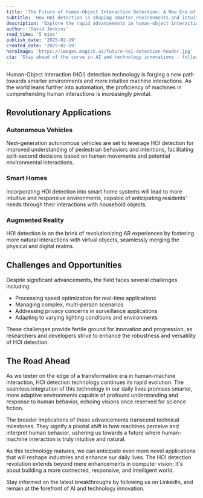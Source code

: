 ```yaml
---
title: 'The Future of Human-Object Interaction Detection: A New Era of Intelligent Systems'
subtitle: 'How HOI detection is shaping smarter environments and intuitive machine interactions'
description: 'Explore the rapid advancements in human-object interaction (HOI) detection technology and its transformative impact on autonomous vehicles, smart homes, and augmented reality. Understand the challenges and innovations paving the way for more intuitive and natural human-machine interactions.'
author: 'David Jenkins'
read_time: '5 mins'
publish_date: '2025-02-19'
created_date: '2025-02-19'
heroImage: 'https://images.magick.ai/future-hoi-detection-header.jpg'
cta: 'Stay ahead of the curve in AI and technology innovations - follow us on LinkedIn for regular updates on groundbreaking developments in human-machine interaction and artificial intelligence.'
---
```


Human-Object Interaction (HOI) detection technology is forging a new path towards smarter environments and more intuitive machine interactions. As the world leans further into automation, the proficiency of machines in comprehending human interactions is increasingly pivotal. 

## Revolutionary Applications

### Autonomous Vehicles

Next-generation autonomous vehicles are set to leverage HOI detection for improved understanding of pedestrian behaviors and intentions, facilitating split-second decisions based on human movements and potential environmental interactions.

### Smart Homes

Incorporating HOI detection into smart home systems will lead to more intuitive and responsive environments, capable of anticipating residents' needs through their interactions with household objects.

### Augmented Reality

HOI detection is on the brink of revolutionizing AR experiences by fostering more natural interactions with virtual objects, seamlessly merging the physical and digital realms.

## Challenges and Opportunities

Despite significant advancements, the field faces several challenges including:

- Processing speed optimization for real-time applications
- Managing complex, multi-person scenarios
- Addressing privacy concerns in surveillance applications
- Adapting to varying lighting conditions and environments

These challenges provide fertile ground for innovation and progression, as researchers and developers strive to enhance the robustness and versatility of HOI detection.

## The Road Ahead

As we teeter on the edge of a transformative era in human-machine interaction, HOI detection technology continues its rapid evolution. The seamless integration of this technology in our daily lives promises smarter, more adaptive environments capable of profound understanding and response to human behavior, echoing visions once reserved for science fiction.

The broader implications of these advancements transcend technical milestones. They signify a pivotal shift in how machines perceive and interpret human behavior, ushering us towards a future where human-machine interaction is truly intuitive and natural.

As this technology matures, we can anticipate even more novel applications that will reshape industries and enhance our daily lives. The HOI detection revolution extends beyond mere enhancements in computer vision; it's about building a more connected, responsive, and intelligent world.

Stay informed on the latest breakthroughs by following us on LinkedIn, and remain at the forefront of AI and technology innovation.